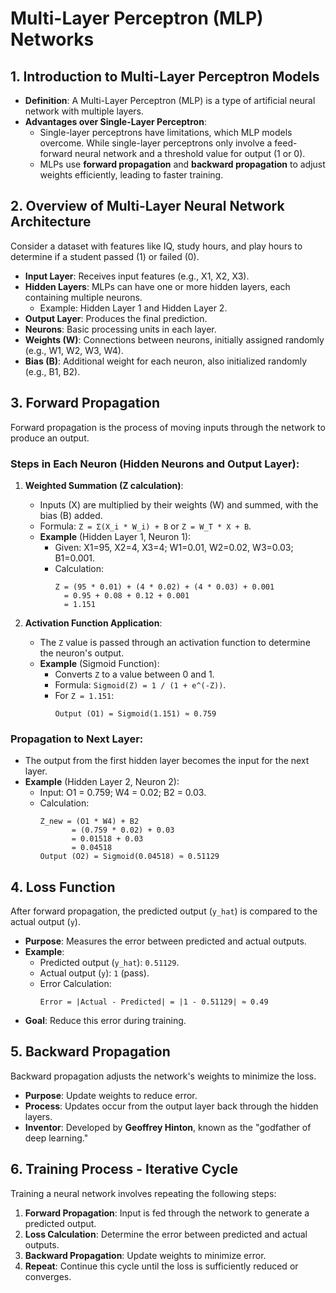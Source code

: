 # Multi-Layer Perceptron (MLP) Networks

## 1. Introduction to Multi-Layer Perceptron Models

- **Definition**: A Multi-Layer Perceptron (MLP) is a type of artificial neural network with multiple layers.
- **Advantages over Single-Layer Perceptron**: 
  - Single-layer perceptrons have limitations, which MLP models overcome. While single-layer perceptrons only involve a feed-forward neural network and a threshold value for output (1 or 0).
  - MLPs use **forward propagation** and **backward propagation** to adjust weights efficiently, leading to faster training.

## 2. Overview of Multi-Layer Neural Network Architecture

Consider a dataset with features like IQ, study hours, and play hours to determine if a student passed (1) or failed (0).

- **Input Layer**: Receives input features (e.g., X1, X2, X3).
- **Hidden Layers**: MLPs can have one or more hidden layers, each containing multiple neurons.
  - Example: Hidden Layer 1 and Hidden Layer 2.
- **Output Layer**: Produces the final prediction.
- **Neurons**: Basic processing units in each layer.
- **Weights (W)**: Connections between neurons, initially assigned randomly (e.g., W1, W2, W3, W4).
- **Bias (B)**: Additional weight for each neuron, also initialized randomly (e.g., B1, B2).

## 3. Forward Propagation

Forward propagation is the process of moving inputs through the network to produce an output.

### Steps in Each Neuron (Hidden Neurons and Output Layer):

1. **Weighted Summation (Z calculation)**:
   - Inputs (X) are multiplied by their weights (W) and summed, with the bias (B) added.
   - Formula: `Z = Σ(X_i * W_i) + B` or `Z = W_T * X + B`.
   - **Example** (Hidden Layer 1, Neuron 1):
     - Given: X1=95, X2=4, X3=4; W1=0.01, W2=0.02, W3=0.03; B1=0.001.
     - Calculation: 
       ```
       Z = (95 * 0.01) + (4 * 0.02) + (4 * 0.03) + 0.001
         = 0.95 + 0.08 + 0.12 + 0.001
         = 1.151
       ```

2. **Activation Function Application**:
   - The `Z` value is passed through an activation function to determine the neuron's output.
   - **Example** (Sigmoid Function):
     - Converts `Z` to a value between 0 and 1.
     - Formula: `Sigmoid(Z) = 1 / (1 + e^(-Z))`.
     - For `Z = 1.151`: 
       ```
       Output (O1) = Sigmoid(1.151) ≈ 0.759
       ```

### Propagation to Next Layer:
- The output from the first hidden layer becomes the input for the next layer.
- **Example** (Hidden Layer 2, Neuron 2):
  - Input: O1 = 0.759; W4 = 0.02; B2 = 0.03.
  - Calculation:
    ```
    Z_new = (O1 * W4) + B2
           = (0.759 * 0.02) + 0.03
           = 0.01518 + 0.03
           = 0.04518
    Output (O2) = Sigmoid(0.04518) ≈ 0.51129
    ```

## 4. Loss Function

After forward propagation, the predicted output (`y_hat`) is compared to the actual output (`y`).

- **Purpose**: Measures the error between predicted and actual outputs.
- **Example**:
  - Predicted output (`y_hat`): `0.51129`.
  - Actual output (`y`): `1` (pass).
  - Error Calculation: 
    ```
    Error = |Actual - Predicted| = |1 - 0.51129| ≈ 0.49
    ```
- **Goal**: Reduce this error during training.

## 5. Backward Propagation

Backward propagation adjusts the network's weights to minimize the loss.

- **Purpose**: Update weights to reduce error.
- **Process**: Updates occur from the output layer back through the hidden layers.
- **Inventor**: Developed by **Geoffrey Hinton**, known as the "godfather of deep learning."

## 6. Training Process - Iterative Cycle

Training a neural network involves repeating the following steps:

1. **Forward Propagation**: Input is fed through the network to generate a predicted output.
2. **Loss Calculation**: Determine the error between predicted and actual outputs.
3. **Backward Propagation**: Update weights to minimize error.
4. **Repeat**: Continue this cycle until the loss is sufficiently reduced or converges.
